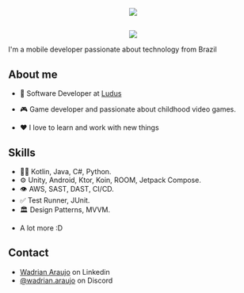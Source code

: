<p align="center">
  <img src="https://readme-typing-svg.demolab.com?font=Fira+Code&size=30&pause=1000&color=F7F7F7&center=true&vCenter=true&repeat=false&width=435&lines=Hi!+I'm+Wadrian+Araujo">
</p>

##

<p align="center">
  <img src="https://readme-typing-svg.demolab.com?font=Fira+Code&pause=1000&color=F7F7F7&width=435&lines=Software+Engineer;Game+Developer;Enthusiastic+Android+developer+with+kotlin;Full-time+Deal+Hunter!&font=Fira%20Code&center=true&width=535&height=50&duration=4000&pause=1000"">
</p>

I'm a mobile developer passionate about technology from Brazil

## **About me**

- 💼 Software Developer at [Ludus](https://www.luduslab.org/)

- 🎮 Game developer and passionate about childhood video games.

- ❤️ I love to learn and work with new things

## **Skills**
- 👨‍💻 Kotlin, Java, C#, Python.
- ⚙️ Unity, Android, Ktor, Koin, ROOM, Jetpack Compose.
- 👁️ AWS, SAST, DAST, CI/CD.
- ✅ Test Runner, JUnit.
- 🏛️ Design Patterns, MVVM.
+ A lot more :D

## Contact
- [Wadrian Araujo](https://www.linkedin.com/in/wadrian-araujo/) on Linkedin
- [@wadrian.araujo](./) on Discord
